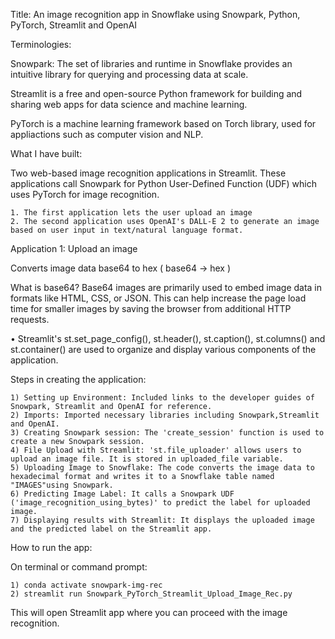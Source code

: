 Title:
An image recognition app in Snowflake using Snowpark, Python, PyTorch, Streamlit and OpenAI

Terminologies:

Snowpark: The set of libraries and runtime in Snowflake provides an intuitive library for querying and processing data at scale.

Streamlit is a free and open-source Python framework for building and sharing web apps for data science and machine learning. 

PyTorch is a machine learning framework based on Torch library, used for appliactions such as computer vision and NLP.

What I have built: 

Two web-based image recognition applications in Streamlit. These applications call Snowpark for Python User-Defined Function (UDF) which uses PyTorch for image recognition.

	1. The first application lets the user upload an image
	2. The second application uses OpenAI's DALL-E 2 to generate an image based on user input in text/natural language format.

Application 1: Upload an image 

Converts image data base64 to hex ( base64 -> hex )

What is base64?
Base64 images are primarily used to embed image data in formats like HTML, CSS, or JSON. This can help increase the page load time for smaller images by saving the browser from additional HTTP requests.

• Streamlit's st.set_page_config(), st.header(), st.caption(), st.columns() and st.container() are used to organize and display various components of the application.

Steps in creating the application:

	1) Setting up Environment: Included links to the developer guides of Snowpark, Streamlit and OpenAI for reference.
	2) Imports: Imported necessary libraries including Snowpark,Streamlit and OpenAI.
	3) Creating Snowpark session: The 'create_session' function is used to create a new Snowpark session.
	4) File Upload with Streamlit: 'st.file_uploader' allows users to upload an image file. It is stored in uploaded_file variable.
	5) Uploading Image to Snowflake: The code converts the image data to hexadecimal format and writes it to a Snowflake table named "IMAGES"using Snowpark.
	6) Predicting Image Label: It calls a Snowpark UDF ('image_recognition_using_bytes)' to predict the label for uploaded image.
	7) Displaying results with Streamlit: It displays the uploaded image and the predicted label on the Streamlit app.

How to run the app:

On terminal or command prompt: 

	1) conda activate snowpark-img-rec
	2) streamlit run Snowpark_PyTorch_Streamlit_Upload_Image_Rec.py

This will open Streamlit app where you can proceed with the image recognition.

